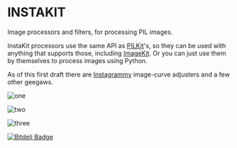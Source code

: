 INSTAKIT
========

Image processors and filters, for processing PIL images.

InstaKit processors use the same API as [PILKit](https://github.com/matthewwithanm/pilkit)'s,
so they can be used with anything that supports those, including [ImageKit](https://github.com/matthewwithanm/django-imagekit).
Or you can just use them by themselves to process images using Python.

As of this first draft there are [Instagrammy](http://www.instagram.com/) image-curve adjusters and a few other geegaws.

![one](http://i.imgur.com/pQ6Vw.jpg)

![two](http://i.imgur.com/ln1Eq.jpg)

![three](http://i.imgur.com/MBuC5.jpg)


[![Bitdeli Badge](https://d2weczhvl823v0.cloudfront.net/fish2000/django-instakit/trend.png)](https://bitdeli.com/free "Bitdeli Badge")


